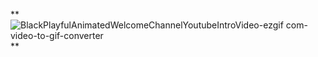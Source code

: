 **
![BlackPlayfulAnimatedWelcomeChannelYoutubeIntroVideo-ezgif com-video-to-gif-converter](https://github.com/user-attachments/assets/3a4b254f-6a26-478b-b084-f9272d324c80) 
**
